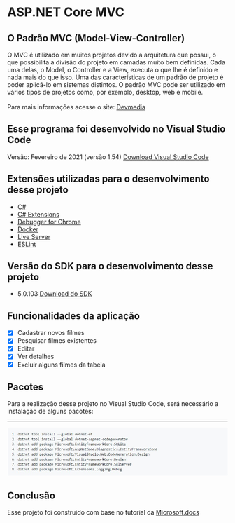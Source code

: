 <h1>ASP.NET Core MVC</h1>

<h2>O Padrão MVC (Model-View-Controller)</h2>
O MVC é utilizado em muitos projetos devido a arquitetura que possui, o que possibilita a divisão do projeto em camadas muito bem definidas. Cada uma delas, o Model, o Controller e a View, executa o que lhe é definido e nada mais do que isso.
Uma das características de um padrão de projeto é poder aplicá-lo em sistemas distintos. O padrão MVC pode ser utilizado em vários tipos de projetos como, por exemplo, desktop, web e mobile.<br><br>
Para mais informações acesse o site: <a href="https://www.devmedia.com.br/introducao-ao-padrao-mvc/29308">Devmedia</a>

<h2>Esse programa foi desenvolvido no Visual Studio Code</h2>
Versão: Fevereiro de 2021 (versão 1.54) <a href="https://code.visualstudio.com/download">Download Visual Studio Code</a>

<h2>Extensões utilizadas para o desenvolvimento desse projeto</h2>

- <a href="https://marketplace.visualstudio.com/items?itemName=ms-dotnettools.csharp">C#</a>
- <a href="https://marketplace.visualstudio.com/items?itemName=kreativ-software.csharpextensions">C# Extensions</a>
- <a href="https://marketplace.visualstudio.com/items?itemName=msjsdiag.debugger-for-chrome">Debugger for Chrome</a>
- <a href="https://www.docker.com/">Docker</a>
- <a href="https://marketplace.visualstudio.com/items?itemName=ritwickdey.LiveServer">Live Server</a>
- <a href="https://marketplace.visualstudio.com/items?itemName=dbaeumer.vscode-eslint">ESLint</a>

<h2>Versão do SDK para o desenvolvimento desse projeto</h2>

- 5.0.103 <a href="https://dotnet.microsoft.com/download">Download do SDK</a>

<h2>Funcionalidades da aplicação</h2>

- [x] Cadastrar novos filmes
- [x] Pesquisar filmes existentes 
- [x] Editar
- [x] Ver detalhes
- [x] Excluir alguns filmes da tabela

<h2>Pacotes</h2>
Para a realização desse projeto no Visual Studio Code, será necessário a instalação de alguns pacotes:
<hr>

![Pacotes!](https://raw.githubusercontent.com/LucasGaldinno/Tarefa-1/main/Screenshots/Pacotes.jpg)

<h2>Conclusão</h2>
Esse projeto foi construido com base no tutorial da <a href="https://docs.microsoft.com/pt-br/aspnet/core/tutorials/first-mvc-app/start-mvc?view=aspnetcore-5.0&tabs=visual-studio">Microsoft.docs</a> 
